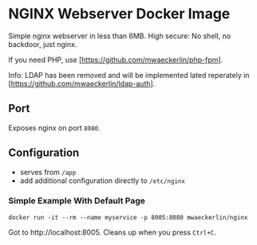 # NGINX Webserver Docker Image

Simple nginx webserver in less than 6MB. High secure: No shell, no backdoor, just nginx.

If you need PHP, use [https://github.com/mwaeckerlin/php-fpm].

Info: LDAP has been removed and will be implemented lated reperately in [https://github.com/mwaeckerlin/ldap-auth].

## Port

Exposes nginx on port `8080`.

## Configuration

- serves from `/app`
- add additional configuration directly to `/etc/nginx`

### Simple Example With Default Page

    docker run -it --rm --name myservice -p 8005:8080 mwaeckerlin/nginx

Got to http://localhost:8005. Cleans up when you press `Ctrl+C`.

